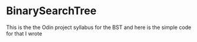 # BinarySearchTree

This is the the Odin project syllabus for the BST and here is the simple code for that I wrote
